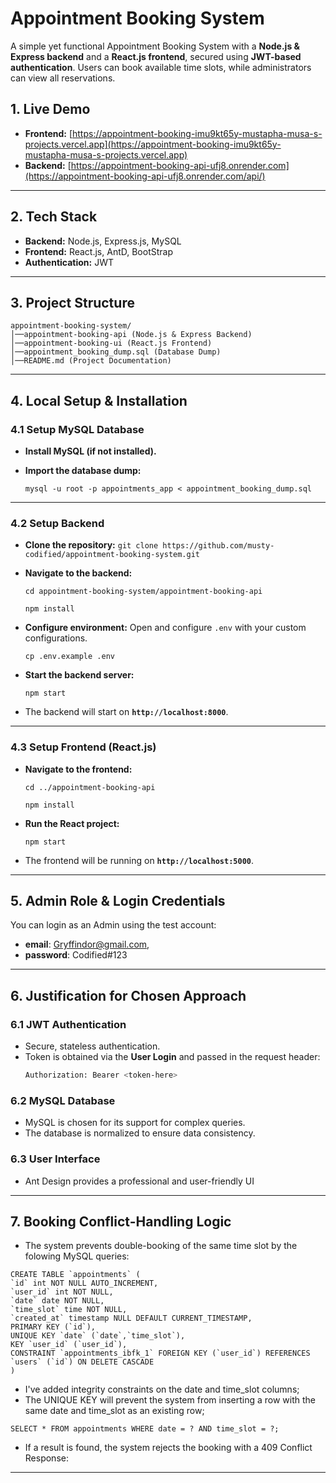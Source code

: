 # Appointment Booking System

A simple yet functional Appointment Booking System with a **Node.js & Express backend** and a **React.js frontend**, secured using **JWT-based authentication**. Users can book available time slots, while administrators can view all reservations.


## 1. Live Demo
- **Frontend:** [https://appointment-booking-imu9kt65y-mustapha-musa-s-projects.vercel.app](https://appointment-booking-imu9kt65y-mustapha-musa-s-projects.vercel.app)
- **Backend:** [https://appointment-booking-api-ufj8.onrender.com](https://appointment-booking-api-ufj8.onrender.com/api/) 
---

## 2. Tech Stack ##

- **Backend:** Node.js, Express.js, MySQL
- **Frontend:** React.js, AntD, BootStrap
- **Authentication:** JWT

---

## 3. Project Structure ##

```
appointment-booking-system/
│──appointment-booking-api (Node.js & Express Backend)
│──appointment-booking-ui (React.js Frontend)
│──appointment_booking_dump.sql (Database Dump)
│──README.md (Project Documentation)

```
---


## 4. Local Setup & Installation ##

### 4.1 Setup MySQL Database ###

- **Install MySQL (if not installed).**
- **Import the database dump:**

  `mysql -u root -p appointments_app < appointment_booking_dump.sql`

---

### 4.2 Setup Backend ###

- **Clone the repository:**
  `git clone https://github.com/musty-codified/appointment-booking-system.git`
- **Navigate to the backend:**

  `cd appointment-booking-system/appointment-booking-api`

  `npm install`
- **Configure environment:** Open and configure `.env` with your custom configurations.

  `cp .env.example .env`
- **Start the backend server:**

  `npm start`

- The backend will start on **`http://localhost:8000`**.

---

### 4.3 Setup Frontend (React.js) ###

- **Navigate to the frontend:**

  `cd ../appointment-booking-api`

  `npm install`
- **Run the React project:**

  `npm start`

- The frontend will be running on **`http://localhost:5000`**.

---

## 5. Admin Role & Login Credentials ##
You can login as an Admin using the test account:
- **email**: Gryffindor@gmail.com, 
- **password**: Codified#123


---

## 6. Justification for Chosen Approach ##

### 6.1 JWT Authentication ###

- Secure, stateless authentication.
- Token is obtained via the **User Login** and passed in the request header:
  ```sh
  Authorization: Bearer <token-here>
  ```

### 6.2 MySQL Database ###
- MySQL is chosen for its support for complex queries.
- The database is normalized to ensure data consistency.

### 6.3 User Interface ###
- Ant Design provides a professional and user-friendly UI

---

## 7. Booking Conflict-Handling Logic ##
  - The system prevents double-booking of the same time slot by the folowing MySQL queries:

  ```
  CREATE TABLE `appointments` (
  `id` int NOT NULL AUTO_INCREMENT,
  `user_id` int NOT NULL,
  `date` date NOT NULL,
  `time_slot` time NOT NULL,
  `created_at` timestamp NULL DEFAULT CURRENT_TIMESTAMP,
  PRIMARY KEY (`id`),
  UNIQUE KEY `date` (`date`,`time_slot`),
  KEY `user_id` (`user_id`),
  CONSTRAINT `appointments_ibfk_1` FOREIGN KEY (`user_id`) REFERENCES `users` (`id`) ON DELETE CASCADE
)
  ``` 
  - I've added integrity constraints on the date and time_slot columns;
  - The UNIQUE KEY will prevent the system from inserting a row with the same date and time_slot as an existing row;

  ```
  SELECT * FROM appointments WHERE date = ? AND time_slot = ?;
  
  ```
  - If a result is found, the system rejects the booking with a 409 Conflict Response:

---


